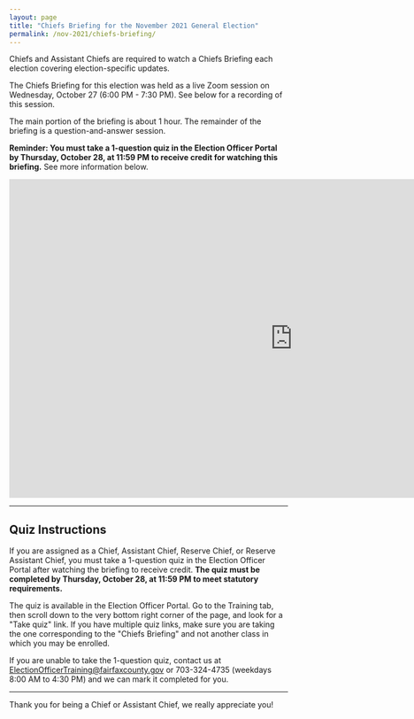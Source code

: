 ```yaml
---
layout: page
title: "Chiefs Briefing for the November 2021 General Election"
permalink: /nov-2021/chiefs-briefing/
---
```


Chiefs and Assistant Chiefs are required to watch a Chiefs Briefing each election covering election-specific updates.

The Chiefs Briefing for this election was held as a live Zoom session on Wednesday, October 27 (6:00 PM - 7:30 PM). See below for a recording of this session.

The main portion of the briefing is about 1 hour. The remainder of the briefing is a question-and-answer session.

**Reminder: You must take a 1-question quiz in the Election Officer Portal by Thursday, October 28, at 11:59 PM to receive credit for watching this briefing.** See more information below.

<iframe width="1024" height="576" src="https://www.youtube.com/embed/ATL3k6kF2KE" title="YouTube video player" frameborder="0" allow="accelerometer; autoplay; clipboard-write; encrypted-media; gyroscope; picture-in-picture" allowfullscreen></iframe>

---

## Quiz Instructions

If you are assigned as a Chief, Assistant Chief, Reserve Chief, or Reserve Assistant Chief, you must take a 1-question quiz in the Election Officer Portal after watching the briefing to receive credit. **The quiz must be completed by Thursday, October 28, at 11:59 PM to meet statutory requirements.**

The quiz is available in the Election Officer Portal. Go to the Training tab, then scroll down to the very bottom right corner of the page, and look for a "Take quiz" link. If you have multiple quiz links, make sure you are taking the one corresponding to the "Chiefs Briefing" and not another class in which you may be enrolled.

If you are unable to take the 1-question quiz, contact us at ElectionOfficerTraining@fairfaxcounty.gov or 703-324-4735 (weekdays 8:00 AM to 4:30 PM) and we can mark it completed for you.

---

Thank you for being a Chief or Assistant Chief, we really appreciate you!